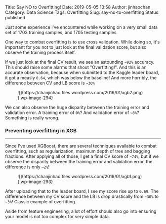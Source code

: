 Title: Say NO to Overfitting!
Date: 2019-05-05 13:58
Author: jinhaochan
Category: Data Science
Tags: Overfitting
Slug: say-no-to-overfitting
Status: published

<!-- wp:paragraph -->

Just some experience I've encountered while working on a very small data set of 1703 training samples, and 1705 testing samples.

<!-- /wp:paragraph -->

<!-- wp:paragraph -->

One way to combat overfitting is to use cross validation. While doing so, it's important for you not to just look at the final validation score, but also observe the training process itself.

<!-- /wp:paragraph -->

<!-- wp:paragraph -->

If we just look at the final CV result, we see an astounding `~92%` accuracy. This should raise some alarms that shout "Overfitting!". And this is an accurate observation, because when submitted to the Kaggle leader board, it got a measly `0.64`, which was below the baseline! And more horribly, the difference between CV and LB score is `~30%`

<!-- /wp:paragraph -->

<!-- wp:image {"id":294} -->

<figure class="wp-block-image">
![](https://chanjinhao.files.wordpress.com/2019/01/xgb2.png){.wp-image-294}

</figure>
<!-- /wp:image -->

<!-- wp:paragraph -->

We can also observe the huge disparity between the training error and validation error. A training error of `0%`? And validation error of `~8%`? Something is really wrong.

<!-- /wp:paragraph -->

<!-- wp:heading {"level":3} -->

### Preventing overfitting in XGB

<!-- /wp:heading -->

<!-- wp:separator -->

------------------------------------------------------------------------

<!-- /wp:separator -->

</p>
<!-- wp:paragraph -->

Since I've used XGBoost, there are several techniques available to combat overfitting, such as regularization, maximum depth of tree and bagging fractions. After applying all of those, I get a final CV score of `~74%`, but if we observe the disparity between the training error and validation error, the difference is only `~2%`!

<!-- /wp:paragraph -->

<!-- wp:image {"id":293} -->

<figure class="wp-block-image">
![](https://chanjinhao.files.wordpress.com/2019/01/xgb1.png){.wp-image-293}

</figure>
<!-- /wp:image -->

<!-- wp:paragraph -->

After uploading that to the leader board, I see my score rise up to `0.69`. The difference between my CV score and the LB is drop drastically from `~30%` to `~3%`! Classic example of overfitting.

<!-- /wp:paragraph -->

<!-- wp:paragraph -->

Aside from feature engineering, a lot of effort should also go into ensuring your model is not too complex for very simple data.

<!-- /wp:paragraph -->

